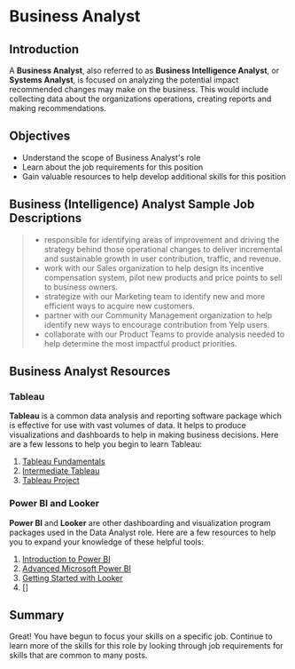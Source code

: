 # Business Analyst 

## Introduction  

 A **Business Analyst**, also referred to as **Business Intelligence Analyst**, or **Systems Analyst**, is focused on analyzing the potential impact recommended changes may make on the business. This would include collecting data about the organizations operations, creating reports and making recommendations.  

## Objectives  

* Understand the scope of Business Analyst's role
* Learn about the job requirements for this position
* Gain valuable resources to help develop additional skills for this position 

## Business (Intelligence) Analyst Sample Job Descriptions  

>* responsible for identifying areas of improvement and driving the strategy behind those operational changes to deliver incremental and sustainable growth in user contribution, traffic, and revenue.
>* work with our Sales organization to help design its incentive compensation system, pilot new products and price points to sell to business owners.
>* strategize with our Marketing team to identify new and more efficient ways to acquire new customers.
>* partner with our Community Management organization to help identify new ways to encourage contribution from Yelp users.
>* collaborate with our Product Teams to provide analysis needed to help determine the most impactful product priorities.

## Business Analyst Resources  

### Tableau  

**Tableau** is a common data analysis and reporting software package which is effective for use with vast volumes of data. It helps to produce visualizations and dashboards to help in making business decisions. Here are a few lessons to help you begin to learn Tableau:

1. [Tableau Fundamentals](https://github.com/learn-co-curriculum/dsc-postgrad-tableau-fundamentals)  
2. [Intermediate Tableau](https://github.com/learn-co-curriculum/dsc-postgrad-tableau-intermediate)  
3. [Tableau Project](https://github.com/learn-co-curriculum/dsc-postgrad-tableau-project)  

### Power BI and Looker  

**Power BI** and **Looker** are other dashboarding and visualization program packages used in the Data Analyst role.  Here are a few resources to help you to expand your knowledge of these helpful tools:  

1. [Introduction to Power BI](https://docs.microsoft.com/en-us/learn/modules/introduction-power-bi/?ns-enrollment-type=Collection&ns-enrollment-id=k8xidwwnzk1em)  
2. [Advanced Microsoft Power BI](https://www.linkedin.com/learning-login/share?forceAccount=false&redirect=https%3A%2F%2Fwww.linkedin.com%2Flearning%2Fadvanced-microsoft-power-bi%3Ftrk%3Dshare_ent_url%26shareId%3D4ckgbtTtRl23fz5MpdUd1Q%253D%253D)
3. [Getting Started with Looker](https://looker.com/guide/getting-started)  
4. []

## Summary  

Great! You have begun to focus your skills on a specific job. Continue to learn more of the skills for this role by looking through job requirements for skills that are common to many posts.
